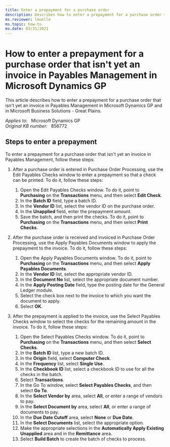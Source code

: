 ```yaml
---
title: Enter a prepayment for a purchase order
description: Describes how to enter a prepayment for a purchase order that isn't yet an invoice in Payables Management in Microsoft Dynamics GP and in Microsoft Business Solutions - Great Plains.
ms.reviewer: lmuelle
ms.topic: how-to
ms.date: 03/31/2021
---
```

# How to enter a prepayment for a purchase order that isn't yet an invoice in Payables Management in Microsoft Dynamics GP

This article describes how to enter a prepayment for a purchase order that isn't yet an invoice in Payables Management in Microsoft Dynamics GP and in Microsoft Business Solutions - Great Plains.

_Applies to:_ &nbsp; Microsoft Dynamics GP  
_Original KB number:_ &nbsp; 856772

## Steps to enter a prepayment

To enter a prepayment for a purchase order that isn't yet an invoice in Payables Management, follow these steps:

1. After a purchase order is entered in Purchase Order Processing, use the Edit Payables Checks window to enter a prepayment so that a check can be printed. To do it, follow these steps:

    1. Open the Edit Payables Checks window. To do it, point to **Purchasing** on the **Transactions** menu, and then select **Edit Check**.
    1. In the **Batch ID** field, type a batch ID.
    1. In the **Vendor ID** list, select the vendor ID on the purchase order.
    1. In the **Unapplied** field, enter the prepayment amount.
    1. Save the batch, and then print the checks. To do it, point to **Purchasing** on the **Transactions** menu, and then select **Print Checks**.

2. After the purchase order is received and invoiced in Purchase Order Processing, use the Apply Payables Documents window to apply the prepayment to the invoice. To do it, follow these steps:

    1. Open the Apply Payables Documents window. To do it, point to **Purchasing** on the **Transactions** menu, and then select **Apply Payables Documents**.
    1. In the **Vendor ID** list, select the appropriate vendor ID.
    1. In the **Document No** list, select the appropriate document number.
    1. In the **Apply Posting Date** field, type the posting date for the General Ledger module.
    1. Select the check box next to the invoice to which you want the document to apply.
    1. Select **OK**.

3. After the prepayment is applied to the invoice, use the Select Payables Checks window to select the checks for the remaining amount in the invoice. To do it, follow these steps:

    1. Open the Select Payables Checks window. To do it, point to **Purchasing** on the **Transactions** menu, and then select **Select Checks**.
    1. In the **Batch ID** list, type a new batch ID.
    1. In the **Origin** field, select **Computer Check**.
    1. In the **Frequency** list, select **Single Use**.
    1. In the **Checkbook ID** list, select a checkbook ID to use for all the checks in the batch.
    1. Select **Transactions**.
    1. In the Go To window, select **Select Payables Checks**, and then select **Go To**.
    1. In the **Select Vendor by** area, select **All**, or enter a range of vendors to pay.
    1. In the **Select Document by** area, select **All**, or enter a range of documents to pay.
    1. In the **Due Date Cutoff** area, select **None** or **Due Date**.
    1. In the **Select Documents** list, select the appropriate option.
    1. Make the appropriate selections in the **Automatically Apply Existing Unapplied** area and in the **Remittance** area.
    1. Select **Build Batch** to create the batch of checks to process.
